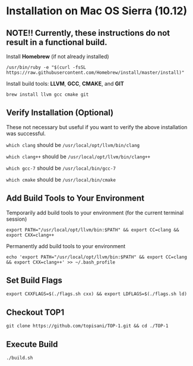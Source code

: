 # Installation on Mac OS Sierra (10.12)

## NOTE!! Currently, these instructions do not result in a functional build.

Install **Homebrew** (if not already installed)
```
/usr/bin/ruby -e "$(curl -fsSL https://raw.githubusercontent.com/Homebrew/install/master/install)"
```

Install build tools: **LLVM**, **GCC**, **CMAKE**, and **GIT**
```
brew install llvm gcc cmake git
```

## Verify Installation (Optional)

These not necessary but useful if you want to verify the above installation was successful.

```which clang``` should be ```/usr/local/opt/llvm/bin/clang```

```which clang++``` should be ```/usr/local/opt/llvm/bin/clang++```

```which gcc-7``` should be ```/usr/local/bin/gcc-7```

```which cmake``` should be ```/usr/local/bin/cmake```

## Add Build Tools to Your Environment

Temporarily add build tools to your environment (for the current terminal session)
```
export PATH="/usr/local/opt/llvm/bin:$PATH" && export CC=clang && export CXX=clang++
```

Permanently add build tools to your environment
```
echo 'export PATH="/usr/local/opt/llvm/bin:$PATH" && export CC=clang && export CXX=clang++' >> ~/.bash_profile
```

## Set Build Flags

```
export CXXFLAGS=$(./flags.sh cxx) && export LDFLAGS=$(./flags.sh ld)
```

## Checkout TOP1

```
git clone https://github.com/topisani/TOP-1.git && cd ./TOP-1
```

## Execute Build

```
./build.sh
```
 
